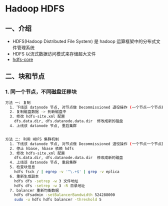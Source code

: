 # Hadoop HDFS

## 一、介绍

- HDFS(Hadoop Distributed File System) 是 hadoop 运算框架中的分布式文件管理系统
- HDFS 以流式数据访问模式来存储超大文件
- [hdfs-core](hdfs-core.md)

## 二、块和节点

### 1. 同一个节点，不同磁盘迁移块

``` sh
方法 一: 复制
  1. 下线该 datanode 节点, 对节点做 Decommissioned 退役操作 (一个节点一个节点操作)
  2. 复制磁盘数据 -> 到新磁盘中
  3. 修改 hdfs-site.xml 配置
    dfs.data.dir, dfs.datanode.data.dir  修改成新的磁盘
  4. 上线该 datanode 节点, 重启集群


方法 二: 利用 HDFS 集群机制
  1. 下线该 datanode 节点, 对节点做 Decommissioned 退役操作 (一个节点一个节点操作)
  2. 停止 hbase, hbase 依赖 hdfs
  3. 修改 hdfs-site.xml 配置
    dfs.data.dir, dfs.datanode.data.dir  修改成新的磁盘
  4. 上线该 datanode 节点, 重启集群
  5. 检查块信息
    hdfs fsck / | egrep -v '^\.+$' | grep -v eplica
  6. 重新生成副本
    hdfs dfs -setrep -w 3 文件地址
    hdfs dfs -setrep -w 3 -R 目录地址
  7. balancer 重新均衡数据
    hdfs dfsadmin -setBalancerBandwidth 524288000
    sudo -u hdfs hdfs balancer -threshold 5
```
